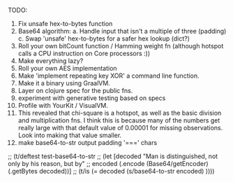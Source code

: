TODO:

1. Fix unsafe hex-to-bytes function
1. Base64 algorithm:
  a. Handle input that isn't a multiple of three (padding)
  c. Swap 'unsafe' hex-to-bytes for a safer hex lookup (dict?)
2. Roll your own bitCount function / Hamming weight fn (although hotspot calls a CPU instruction on Core processors :))
3. Make everything lazy?
7. Roll your own AES implementation
8. Make 'implement repeating key XOR' a command line function.
  1. Make it a binary using GraalVM.
9. Layer on clojure spec for the public fns.
10. experiment with generative testing based on specs
11. Profile with YourKit / VisualVM.
  1. This revealed that chi-square is a hotspot, as well as the basic
     division and multiplication fns. I think this is because many of the
     numbers get really large with that default value of 0.00001 for missing
     observations. Look into making that value smaller.
12. make base64-to-str output padding '===' chars

;; (t/deftest test-base64-to-str
;;   (let [decoded "Man is distinguished, not only by his reason, but by"
;;         encoded (.encode (Base64/getEncoder) (.getBytes decoded))]
;;     (t/is (= decoded (s/base64-to-str encoded) ))))

